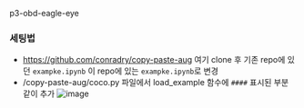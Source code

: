 p3-obd-eagle-eye

### 세팅법
* https://github.com/conradry/copy-paste-aug 여기 clone 후 기존 repo에 있던 `exampke.ipynb` 이 repo에 있는 `exampke.ipynb`로 변경
* /copy-paste-aug/coco.py 파일에서 load_example 함수에 `####` 표시된 부분 같이 추가
![image](https://user-images.githubusercontent.com/26226101/118886417-e0bebf80-b933-11eb-9e97-587923bc6d96.png)
